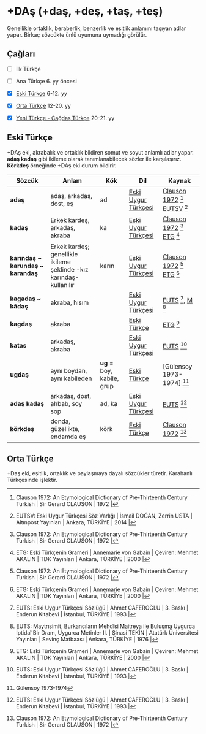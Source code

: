 # +DAş (+daş, +deş, +taş, +teş)

Genellikle ortaklık, beraberlik, benzerlik ve eşitlik anlamını taşıyan adlar yapar. Birkaç sözcükte ünlü uyumuna uymadığı görülür.

## Çağları

- [ ] İlk Türkçe
- [ ] Ana Türkçe 6. yy öncesi
- [x] [Eski Türkçe] 6-12. yy
- [x] [Orta Türkçe] 12-20. yy
- [x] [Yeni Türkçe - Çağdaş Türkçe] 20-21. yy


## Eski Türkçe
+DAş eki, akrabalık ve ortaklık bildiren somut ve soyut anlamlı adlar yapar. **adaş kadaş** gibi ikileme olarak tanımlanabilecek sözler ile karşılaşırız. **Körkdeş** örneğinde +DAş eki durum bildirir.

| Sözcük | Anlam | Kök | Dil | Kaynak |
|--------|-------|-----|-----|--------|
| **adaş** | adaş, arkadaş, dost, eş | ad | [Eski Uygur Türkçesi] | [Clauson 1972] [^clauson-72]<br>[EUTSV] [^eutsv] |
| **kadaş** | Erkek kardeş, arkadaş, akraba | ka | [Eski Uygur Türkçesi] | [Clauson 1972] [^clauson-72]<br>[ETG] [^etg] |
| **karındaş ~ karundaş ~ karandaş** | Erkek kardeş; genellikle ikileme şeklinde -kız karındaş- kullanılır | karın | [Eski Uygur Türkçesi] | [Clauson 1972] [^clauson-72]<br>[ETG] [^etg] |
| **kagadaş ~ kādaş** | akraba, hısım | | [Eski Uygur Türkçesi] | [EUTS] [^euts], [M] [^m]|
| **kagdaş** | akraba | | [Eski Türkçe] | [ETG] [^etg] |
| **katas** | arkadaş, akraba | | [Eski Uygur Türkçesi] | [EUTS] [^euts] |
| **ugdaş** | aynı boydan, aynı kabileden | **ug**  = boy, kabile, grup | [Eski Türkçe] | [Gülensoy 1973-1974] [^gulensoy-73-74] |
| **adaş kadaş** | arkadaş, dost, ahbab, soy sop | ad, ka | [Eski Uygur Türkçesi] | [EUTS] [^euts] |
| **körkdeş** | donda, güzellikte, endamda eş | körk | [Eski Türkçe] | [Clauson 1972] [^clauson-72] |

## Orta Türkçe

+Daş eki, eşitlik, ortaklık ve paylaşmaya dayalı sözcükler türetir. Karahanlı Türkçesinde işlektir.

[^clauson-72]:
    Clauson 1972: An Etymological Dictionary of Pre-Thirteenth Century Turkish | Sir Gerard CLAUSON | 1972 |
[^etg]: 
    ETG: Eski Türkçenin Grameri | Annemarie von Gabain | Çeviren: Mehmet AKALIN | TDK Yayınları | Ankara, TÜRKİYE | 2000 |  
[^euts]: 
    EUTS: Eski Uygur Türkçesi Sözlüğü | Ahmet CAFEROĞLU | 3. Baskı | Enderun Kitabevi | İstanbul, TÜRKİYE | 1993 |  
[^eutsv]: 
    EUTSV: Eski Uygur Türkçesi Söz Varlığı | İsmail DOĞAN, Zerrin USTA | Altınpost Yayınları | Ankara, TÜRKİYE | 2014 |  
[^gulensoy-73-74]:
    Gülensoy 1973-1974
[^m]: 
    EUTS: Maytrısimit, Burkancıların Mehdîsi Maitreya ile Buluşma Uygurca İptidaî Bir Dram, Uygurca Metinler II. | Şinasi TEKİN | Atatürk Üniversitesi Yayınları | Sevinç Matbaası | Ankara, TÜRKİYE | 1976 |  

[Clauson 1972]: # "An Etymological Dictionary of Pre-Thirteenth Century Turkish | Sir Gerard CLAUSON | 1972 |"
[Clauson 1973-1974]: # "Gülensoy 1973-1974"
[ETG]: # "Eski Türkçenin Grameri | Annemarie von Gabain | Çeviren: Mehmet AKALIN | TDK Yayınları | Ankara, TÜRKİYE | 2000 |"
[EUTS]: # "Eski Uygur Türkçesi Sözlüğü | Ahmet CAFEROĞLU | 3. Baskı | Enderun Kitabevi | İstanbul, TÜRKİYE | 1993 |" 
[EUTSV]: # "Eski Uygur Türkçesi Söz Varlığı | İsmail DOĞAN, Zerrin USTA | Altınpost Yayınları | Ankara, TÜRKİYE | 2014 |"
[M]: # "Maytrısimit, Burkancıların Mehdîsi Maitreya ile Buluşma Uygurca İptidaî Bir Dram, Uygurca Metinler II. | Şinasi TEKİN | Atatürk Üniversitesi Yayınları | Sevinç Matbaası | Ankara, TÜRKİYE | 1976 |"

[Eski Türkçe]: <#>
[Orta Türkçe]: <#>
[Yeni Türkçe - Çağdaş Türkçe]: <#>
[Eski Uygur Türkçesi]: <#>
[Clauson 1972, EUTSV]: <#>


